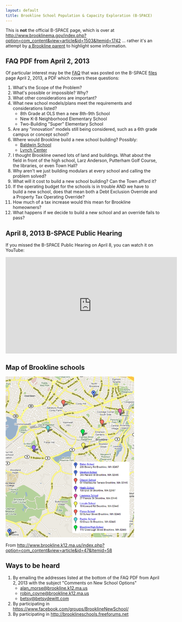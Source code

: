 ```yaml
---
layout: default
title: Brookline School Population & Capacity Exploration (B-SPACE) 
---
```

This is **not** the official B-SPACE page, which is over at http://www.brooklinema.gov/index.php?option=com_content&view=article&id=1503&Itemid=1742 ... rather it's an attempt by [a Brookline parent](http://thedurbins.com/phil/devo) to highlight some information.

## FAQ PDF from April 2, 2013

Of particular interest may be the [FAQ][] that was posted on the B-SPACE [files][] page April 2, 2013, a PDF which covers these questions: 

[files]: http://www.brooklinema.gov/index.php?option=com_docman&Itemid=1744

1. What's the Scope of the Problem?
2. What's possible or impossible? Why?
3. What other considerations are important?
4. What new school models/plans meet the requirements and considerations listed?
    - 8th Grade at OLS then a new 8th-9th School
    - New K-8 Neighborhood Elementary School
    - Two-Building "Super" Elementary School
5. Are any "innovation" models still being considered, such as a 6th grade campus or concept school?
6. Where would Brookline build a new school building? Possibly:
    - [Baldwin School](https://maps.google.com/maps?q=brookline+baldwin+school&hl=en&hq=brookline+baldwin+school&t=m&z=14&iwloc=A)
    - [Lynch Center](https://maps.google.com/maps?q=lynch+center&ll=42.336342,-71.113129&spn=0.034959,0.084543&fb=1&gl=us&hq=lynch+center&hnear=0x89e3652d0d3d311b:0x787cbf240162e8a0,Boston,+MA&cid=0,0,8939859993972233950&t=m&z=14&iwloc=A)
7. I thought Brookline owned lots of land and buildings. What about the field in front of the high school, Larz Anderson, Putterham Golf Course, the libraries, or even Town Hall?
8. Why aren't we just building modulars at every school and calling the problem solved?
9. What will it cost to build a new school building? Can the Town afford it?
10. If the operating budget for the schools is in trouble AND we have to build a new school, does that mean both a Debt Exclusion Override and a Property Tax Operating Override?
11. How much of a tax increase would this mean for Brookline homeowners?
12. What happens if we decide to build a new school and an override fails to pass?

[FAQ]: http://www.brooklinema.gov/index.php?option=com_docman&task=doc_download&gid=7695&Itemid=1744

## April 8, 2013 B-SPACE Public Hearing

If you missed the B-SPACE Public Hearing on April 8, you can watch it on YouTube:

<iframe width="560" height="315" src="http://www.youtube.com/embed/nVKleqdk-EA" frameborder="0" allowfullscreen></iframe>

## Map of Brookline schools

<img src="./images/map.png">

From http://www.brookline.k12.ma.us/index.php?option=com_content&view=article&id=47&Itemid=58

## Ways to be heard

1. By emailing the addresses listed at the bottom of the FAQ PDF from April 2, 2013 with the subject "Comments on New School Options"
    - alan_morse@brookline.k12.ma.us
    - robin_coyne@brookline.k12.ma.us
    - betsy@betsydewitt.com
2. By participating in https://www.facebook.com/groups/BrooklineNewSchool/
3. By participating in http://brooklineschools.freeforums.net
